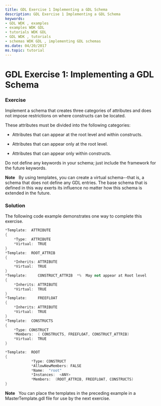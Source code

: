 ```yaml
---
title: GDL Exercise 1 Implementing a GDL Schema
description: GDL Exercise 1 Implementing a GDL Schema
keywords:
- GDL WDK , examples
- examples WDK GDL
- tutorials WDK GDL
- GDL WDK , tutorials
- schemas WDK GDL , implementing GDL schemas
ms.date: 04/20/2017
ms.topic: tutorial
---
```


# GDL Exercise 1: Implementing a GDL Schema


### <a href="" id="exercise"></a> Exercise

Implement a schema that creates three categories of attributes and does not impose restrictions on where constructs can be located.

These attributes must be divided into the following categories:

-   Attributes that can appear at the root level and within constructs.

-   Attributes that can appear only at the root level.

-   Attributes that can appear only within constructs.

Do not define any keywords in your schema; just include the framework for the future keywords.

**Note**   By using templates, you can create a virtual schema--that is, a schema that does not define any GDL entries. The base schema that is defined in this way exerts its influence no matter how this schema is extended in the future.

 

### <a href="" id="solution"></a> Solution

The following code example demonstrates one way to complete this exercise.

```cpp
*Template:  ATTRIBUTE
{
    *Type:  ATTRIBUTE
    *Virtual:  TRUE
}
*Template:  ROOT_ATTRIB
{
    *Inherits: ATTRIBUTE
    *Virtual:  TRUE
}
*Template:     CONSTRUCT_ATTRIB  *%  May not appear at Root level
{
    *Inherits: ATTRIBUTE
    *Virtual:  TRUE
}
*Template:     FREEFLOAT
{
    *Inherits: ATTRIBUTE
    *Virtual:  TRUE
}
*Template:  CONSTRUCTS
{
    *Type: CONSTRUCT
    *Members:  ( CONSTRUCTS, FREEFLOAT, CONSTRUCT_ATTRIB)
    *Virtual:  TRUE
}

*Template:  ROOT
{
            *Type: CONSTRUCT
            *AllowNewMembers: FALSE
            *Name:  "root"
            *Instances:  <ANY>
            *Members:  (ROOT_ATTRIB, FREEFLOAT, CONSTRUCTS)
}
```

**Note**   You can place the templates in the preceding example in a MasterTemplate.gdl file for use by the next exercise.

 

 

 




